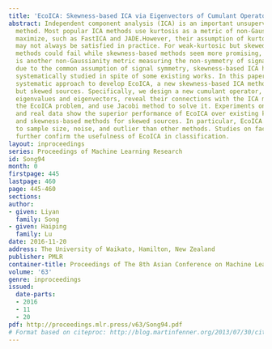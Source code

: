 ```yaml
---
title: 'EcoICA: Skewness-based ICA via Eigenvectors of Cumulant Operator'
abstract: Independent component analysis (ICA) is an important unsupervised learning
  method. Most popular ICA methods use kurtosis as a metric of non-Gaussianity to
  maximize, such as FastICA and JADE.However, their assumption of kurtosic sources
  may not always be satisfied in practice. For weak-kurtosic but skewed sources, kurtosis-based
  methods could fail while skewness-based methods seem more promising, where skewness
  is another non-Gaussianity metric measuring the non-symmetry of signals. Partly
  due to the common assumption of signal symmetry, skewness-based ICA has not been
  systematically studied in spite of some existing works. In this paper, we take a
  systematic approach to develop EcoICA, a new skewness-based ICA method for weak-kurtosic
  but skewed sources. Specifically, we design a new cumulant operator, define its
  eigenvalues and eigenvectors, reveal their connections with the ICA model to formulate
  the EcoICA problem, and use Jacobi method to solve it. Experiments on both synthetic
  and real data show the superior performance of EcoICA over existing kurtosis-based
  and skewness-based methods for skewed sources. In particular, EcoICA is less sensitive
  to sample size, noise, and outlier than other methods. Studies on face recognition
  further confirm the usefulness of EcoICA in classification.
layout: inproceedings
series: Proceedings of Machine Learning Research
id: Song94
month: 0
firstpage: 445
lastpage: 460
page: 445-460
sections: 
author:
- given: Liyan
  family: Song
- given: Haiping
  family: Lu
date: 2016-11-20
address: The University of Waikato, Hamilton, New Zealand
publisher: PMLR
container-title: Proceedings of The 8th Asian Conference on Machine Learning
volume: '63'
genre: inproceedings
issued:
  date-parts:
  - 2016
  - 11
  - 20
pdf: http://proceedings.mlr.press/v63/Song94.pdf
# Format based on citeproc: http://blog.martinfenner.org/2013/07/30/citeproc-yaml-for-bibliographies/
---
```

